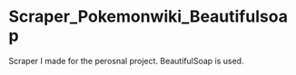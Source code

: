 # Scraper_Pokemonwiki_Beautifulsoap

Scraper I made for the perosnal project.
BeautifulSoap is used.
